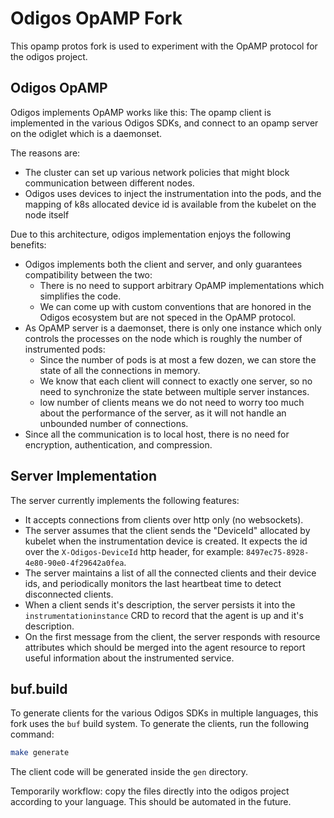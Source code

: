 # Odigos OpAMP Fork

This opamp protos fork is used to experiment with the OpAMP protocol for the odigos project.

## Odigos OpAMP

Odigos implements OpAMP works like this:
The opamp client is implemented in the various Odigos SDKs, and connect to an opamp server on the odiglet which is a daemonset.

The reasons are:
- The cluster can set up various network policies that might block communication between different nodes.
- Odigos uses devices to inject the instrumentation into the pods, and the mapping of k8s allocated device id is available from the kubelet on the node itself

Due to this architecture, odigos implementation enjoys the following benefits:
- Odigos implements both the client and server, and only guarantees compatibility between the two:
  - There is no need to support arbitrary OpAMP implementations which simplifies the code.
  - We can come up with custom conventions that are honored in the Odigos ecosystem but are not speced in the OpAMP protocol.
- As OpAMP server is a daemonset, there is only one instance which only controls the processes on the node which is roughly the number of instrumented pods:
  - Since the number of pods is at most a few dozen, we can store the state of all the connections in memory.
  - We know that each client will connect to exactly one server, so no need to synchronize the state between multiple server instances.
  - low number of clients means we do not need to worry too much about the performance of the server, as it will not handle an unbounded number of connections.
- Since all the communication is to local host, there is no need for encryption, authentication, and compression.

## Server Implementation

The server currently implements the following features:
- It accepts connections from clients over http only (no websockets).
- The server assumes that the client sends the "DeviceId" allocated by kubelet when the instrumentation device is created. It expects the id over the `X-Odigos-DeviceId` http header, for example: `8497ec75-8928-4e80-90e0-4f29642a0fea`.
- The server maintains a list of all the connected clients and their device ids, and periodically monitors the last heartbeat time to detect disconnected clients.
- When a client sends it's description, the server persists it into the `instrumentationinstance` CRD to record that the agent is up and it's description.
- On the first message from the client, the server responds with resource attributes which should be merged into the agent resource to report useful information about the instrumented service.



## buf.build

To generate clients for the various Odigos SDKs in multiple languages, this fork uses the `buf` build system. To generate the clients, run the following command:

```bash
make generate
```

The client code will be generated inside the `gen` directory.

Temporarily workflow: copy the files directly into the odigos project according to your language. This should be automated in the future.

